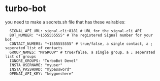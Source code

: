 # turbo-bot

you need to make a secrets.sh file that has these vairables:

      SIGNAL_API_URL: signal-cli:8181 # URL for the signal-cli API
      BOT_NUMBER: "+1555555555" # The registered Signal number for your bot
      CONTACT_NUMERS: "+1555555555" # true/false, a single contact, a ; seperated list of contacts
      GROUP_NAMES: "MYGROUP" # true/false, a single group, a ; seperated list of groups
      IGNORE_GROUPS: "TurboBot Devel"
      INSTA_USERNAME: "myuser"
      INSTA_PASSWORD: "mypassword"
      OPENAI_API_KEY: "keygoeshere"